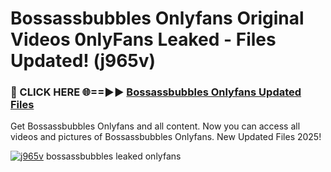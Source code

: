 # Bossassbubbles Onlyfans Original Videos 0nlyFans Leaked - Files Updated! (j965v)

<h3>🔴 CLICK HERE 🌐==►► <a href="https://tinyurl.com/x26r9saj" rel="nofollow">Bossassbubbles Onlyfans Updated Files</a></h3>

Get Bossassbubbles Onlyfans and all content. Now you can access all videos and pictures of Bossassbubbles Onlyfans. New Updated Files 2025!

[![j965v](https://i.imgur.com/LkgZPqh.gif)](https://tinyurl.com/x26r9saj)
bossassbubbles leaked onlyfans
